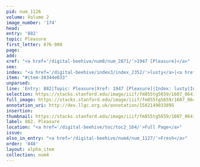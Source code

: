 ```yaml
---
pid: num_1126
volume: Volume 2
image_number: '174'
head:
entry: '882'
topic: Pleasure
first_letter: 876-900
page:
add:
xref: "<a href='/digital-beehive/num8/num_2871/'>1947 [Pleasure]</a>"
see:
index: "<a href='/digital-beehive/index3/index_2352/'>lusty</a>|<a href='/digital-beehive/index4/index_3060/'>pleasure</a>"
item: "#item-38344e033"
unparsed:
line: 'Entry: 882|Topic: Pleasure|Xref: 1947 [Pleasure]|Index: lusty|Index: pleasure|#item-38344e033'
selection: https://stacks.stanford.edu/image/iiif/fm855tg5659/1607_0641/898,1158,2826,832/full/0/default.jpg
full_image: https://stacks.stanford.edu/image/iiif/fm855tg5659/1607_0641/full/full/0/default.jpg
annotation_uri: http://dev.llgc.org.uk/annotation/1582149033895
insertion:
thumbnail: https://stacks.stanford.edu/image/iiif/fm855tg5659/1607_0641/898,1158,600,180/250,/0/default.jpg
label: 882. Pleasure
location: "<a href='/digital-beehive/toc/toc2_164/'>Full Page</a>"
issue:
also_in_entry: "<a href='/digital-beehive/num4/num_1127/'>Fresh</a>"
order: '048'
layout: alpha_item
collection: num4
---
```

